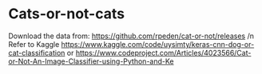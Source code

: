# Cats-or-not-cats
Download the data from: https://github.com/rpeden/cat-or-not/releases /n
Refer to Kaggle https://www.kaggle.com/code/uysimty/keras-cnn-dog-or-cat-classification or 
https://www.codeproject.com/Articles/4023566/Cat-or-Not-An-Image-Classifier-using-Python-and-Ke
